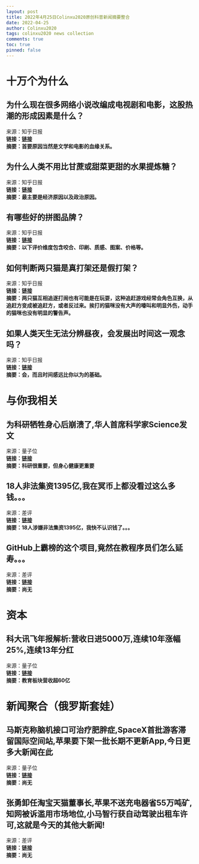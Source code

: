 ```yaml
---
layout: post
title: 2022年4月25日Colinxu2020原创科普新闻摘要整合
date: 2022-04-25
author: Colinxu2020
tags: colinxu2020 news collection
comments: true
toc: true
pinned: false
---
```

        
# 十万个为什么

## 为什么现在很多网络小说改编成电视剧和电影，这股热潮的形成因素是什么？
来源：知乎日报<br>
**链接：[链接](http://daily.zhihu.com/story/9747933)**<br>
**摘要：首要原因当然是文学和电影的血缘关系。**
        
## 为什么人类不用比甘蔗或甜菜更甜的水果提炼糖？
来源：知乎日报<br>
**链接：[链接](http://daily.zhihu.com/story/9747938)**<br>
**摘要：最主要是经济原因以及政治原因。**
        
## 有哪些好的拼图品牌？
来源：知乎日报<br>
**链接：[链接](http://daily.zhihu.com/story/9747852)**<br>
**摘要：以下评价维度包含咬合、印刷、质感、图案、价格等。**
        
## 如何判断两只猫是真打架还是假打架？
来源：知乎日报<br>
**链接：[链接](http://daily.zhihu.com/story/9747904)**<br>
**摘要：两只猫互相追逐打闹也有可能是在玩耍，这种追赶游戏经常会角色互换，从追赶方变成被追赶方，或者反过来。挨打的猫咪没有大声的嚎叫和明显外伤，动手的猫咪也没有明显的警告声。**
        
## 如果人类天生无法分辨昼夜，会发展出时间这一观念吗？
来源：知乎日报<br>
**链接：[链接](http://daily.zhihu.com/story/9747924)**<br>
**摘要：会，而且时间感远比你以为的基础。**
        
# 与你我相关

## 为科研牺牲身心后崩溃了,华人首席科学家Science发文
来源：量子位<br>
**链接：[链接](https://www.qbitai.com/2022/04/34290.html)**<br>
**摘要：科研很重要，但身心健康更重要**
        
## 18人非法集资1395亿,我在冥币上都没看过这么多钱。。。
来源：差评<br>
**链接：[链接](http://mp.weixin.qq.com/s?__biz=MzA5NDc1NzQ4MA==&mid=2654030270&idx=2&sn=177425fb0c41ca509a58249f3950094d)**<br>
**摘要：18人涉嫌非法集资1395亿，我快不认识钱了。。。**
        
## GitHub上霸榜的这个项目,竟然在教程序员们怎么延寿。。。
来源：差评<br>
**链接：[链接](http://mp.weixin.qq.com/s?__biz=MzA5NDc1NzQ4MA==&mid=2654030270&idx=3&sn=00b26dff7ccee5d511e1106ed95b07da)**<br>
**摘要：尚无**
        
# 资本

## 科大讯飞年报解析:营收日进5000万,连续10年涨幅25%,连续13年分红
来源：量子位<br>
**链接：[链接](https://www.qbitai.com/2022/04/34294.html)**<br>
**摘要：教育板块营收超60亿**
        
# 新闻聚合（俄罗斯套娃）

## 马斯克称脑机接口可治疗肥胖症,SpaceX首批游客滞留国际空间站,苹果要下架一批长期不更新App,今日更多大新闻在此
来源：量子位<br>
**链接：[链接](https://www.qbitai.com/2022/04/34301.html)**<br>
**摘要：尚无**
        
## 张勇卸任淘宝天猫董事长,苹果不送充电器省55万吨矿,知网被诉滥用市场地位,小马智行获自动驾驶出租车许可,这就是今天的其他大新闻!
来源：差评<br>
**链接：[链接](http://mp.weixin.qq.com/s?__biz=MzA5NDc1NzQ4MA==&mid=2654030270&idx=6&sn=ef30ccf81d21babc7298f8c64a931652)**<br>
**摘要：尚无**
        